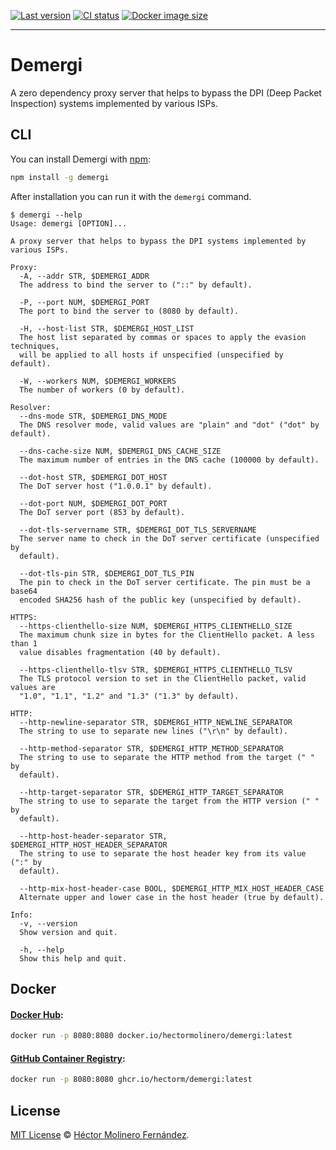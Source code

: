 [![Last version](https://img.shields.io/github/v/release/hectorm/demergi?label=version)](https://github.com/hectorm/demergi/releases)
[![CI status](https://img.shields.io/github/workflow/status/hectorm/demergi/CI?label=build)](https://github.com/hectorm/demergi/actions/workflows/ci.yml)
[![Docker image size](https://img.shields.io/docker/image-size/hectormolinero/demergi/latest?label=docker%20image%20size)](https://hub.docker.com/r/hectormolinero/demergi/tags)

***

# Demergi

A zero dependency proxy server that helps to bypass the DPI (Deep Packet Inspection) systems implemented by various ISPs.

## CLI

You can install Demergi with [npm](https://www.npmjs.com/package/demergi):
```sh
npm install -g demergi
```

After installation you can run it with the `demergi` command.

```
$ demergi --help
Usage: demergi [OPTION]...

A proxy server that helps to bypass the DPI systems implemented by various ISPs.

Proxy:
  -A, --addr STR, $DEMERGI_ADDR
  The address to bind the server to ("::" by default).

  -P, --port NUM, $DEMERGI_PORT
  The port to bind the server to (8080 by default).

  -H, --host-list STR, $DEMERGI_HOST_LIST
  The host list separated by commas or spaces to apply the evasion techniques,
  will be applied to all hosts if unspecified (unspecified by default).

  -W, --workers NUM, $DEMERGI_WORKERS
  The number of workers (0 by default).

Resolver:
  --dns-mode STR, $DEMERGI_DNS_MODE
  The DNS resolver mode, valid values are "plain" and "dot" ("dot" by default).

  --dns-cache-size NUM, $DEMERGI_DNS_CACHE_SIZE
  The maximum number of entries in the DNS cache (100000 by default).

  --dot-host STR, $DEMERGI_DOT_HOST
  The DoT server host ("1.0.0.1" by default).

  --dot-port NUM, $DEMERGI_DOT_PORT
  The DoT server port (853 by default).

  --dot-tls-servername STR, $DEMERGI_DOT_TLS_SERVERNAME
  The server name to check in the DoT server certificate (unspecified by
  default).

  --dot-tls-pin STR, $DEMERGI_DOT_TLS_PIN
  The pin to check in the DoT server certificate. The pin must be a base64
  encoded SHA256 hash of the public key (unspecified by default).

HTTPS:
  --https-clienthello-size NUM, $DEMERGI_HTTPS_CLIENTHELLO_SIZE
  The maximum chunk size in bytes for the ClientHello packet. A less than 1
  value disables fragmentation (40 by default).

  --https-clienthello-tlsv STR, $DEMERGI_HTTPS_CLIENTHELLO_TLSV
  The TLS protocol version to set in the ClientHello packet, valid values are
  "1.0", "1.1", "1.2" and "1.3" ("1.3" by default).

HTTP:
  --http-newline-separator STR, $DEMERGI_HTTP_NEWLINE_SEPARATOR
  The string to use to separate new lines ("\r\n" by default).

  --http-method-separator STR, $DEMERGI_HTTP_METHOD_SEPARATOR
  The string to use to separate the HTTP method from the target (" " by
  default).

  --http-target-separator STR, $DEMERGI_HTTP_TARGET_SEPARATOR
  The string to use to separate the target from the HTTP version (" " by
  default).

  --http-host-header-separator STR, $DEMERGI_HTTP_HOST_HEADER_SEPARATOR
  The string to use to separate the host header key from its value (":" by
  default).

  --http-mix-host-header-case BOOL, $DEMERGI_HTTP_MIX_HOST_HEADER_CASE
  Alternate upper and lower case in the host header (true by default).

Info:
  -v, --version
  Show version and quit.

  -h, --help
  Show this help and quit.
```

## Docker

#### [Docker Hub](https://hub.docker.com/r/hectormolinero/demergi/tags):
```sh
docker run -p 8080:8080 docker.io/hectormolinero/demergi:latest
```

#### [GitHub Container Registry](https://github.com/hectorm/demergi/pkgs/container/demergi):
```sh
docker run -p 8080:8080 ghcr.io/hectorm/demergi:latest
```

## License

[MIT License](https://github.com/hectorm/demergi/blob/master/LICENSE.md)
© [Héctor Molinero Fernández](https://hector.molinero.dev/).
